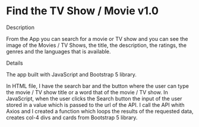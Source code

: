 # Find the TV Show / Movie v1.0

Description

From the App you can search for a movie or TV show and you can see the image of the Movies / TV Shows, the title, the description, the ratings, the genres and the languages that is available.

Details

The app built with JavaScript and Bootstrap 5 library.

In HTML file, I have the search bar and the button where the user can type the movie / TV show title or a word that of the movie / TV show. 
In JavaScript, when the user clicks the Search button the input of the user stored in a value which is passed to the url of the API.
I call the API whith Axios and I created a function which loops the results of the requested data, creates col-4 divs and cards from Bootstrap 5 library. 
